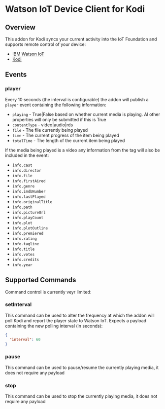# Watson IoT Device Client for Kodi

## Overview
This addon for Kodi syncs your current activity into the IoT Foundation and supports remote control of your device:

- [IBM Watson IoT](https://internetofthings.ibmcloud.com)
- [Kodi](http://kodi.tv/)

## Events

### player
Every 10 seconds (the interval is configurable) the addon will publish a ``player`` event containing the following information:
- ``playing`` - True|False based on whether current media is playing.  Al other properties will only be submitted if this is True
- ``contentType`` - video|audio|rds
- ``file`` - The file currently being played 
- ``time`` - The current progress of the item being played 
- ``totalTime`` - The length of the current item being played

If the media being played is a video any information from the tag will also be included in the event:

- ``info.cast``
- ``info.director``
- ``info.file``
- ``info.firstAired``
- ``info.genre``
- ``info.imdbNumber``
- ``info.lastPlayed``
- ``info.originalTitle``
- ``info.path``
- ``info.pictureUrl``
- ``info.playCount``
- ``info.plot``
- ``info.plotOutline``
- ``info.premiered``
- ``info.rating``
- ``info.tagline``
- ``info.title``
- ``info.votes``
- ``info.credits``
- ``info.year``

## Supported Commands
Command control is currently veyr limited:

### setInterval
This command can be used to alter the frequency at which the addon will poll Kodi and report the player state to Watson IoT.  Expects a payload containing the new polling interval (in seconds):

```json
{
  "interval": 60
}
```

### pause
This command can be used to pause/resume the currently playing media, it does not require any payload

### stop
This command can be used to stop the currently playing media, it does not require any payload
